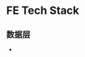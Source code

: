 # FE Tech Stack

## 数据层

<div id="services" class="tech-stack">
    <ul class="tech-list">
        <li class="tech-card" v-for="item in services">
            <a :href="item.link" target="__blank">
                <img :src="item.src" />
                <span v-if="item.name" v-text="item.name"></span>
            </a>
        </li>
    </ul>
</div>

<script>
    const services = [
        {
            name: "rxjs",
            src: "https://cn.rx.js.org/manual/asset/Rx_Logo_M.png",
            link: "https://cn.rx.js.org/"
        }
    ]

    new Vue({
        el: '#services',
        data: { services: services }
    })
</script>

[rxjs]: https://cn.rx.js.org/manual/asset/Rx_Logo_M.png
